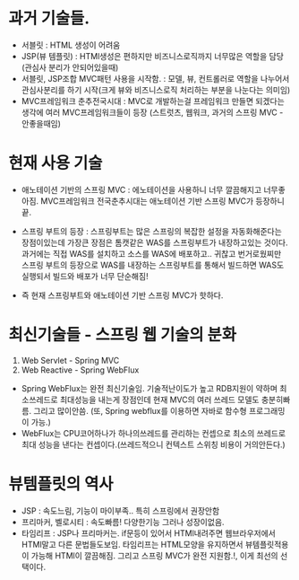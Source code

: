 # 과거 기술들.

- 서블릿 : HTML 생성이 어려움
- JSP(뷰 템플릿) : HTMl생성은 편하지만 비즈니스로직까지 너무많은 역할을 담당(관심사 분리가 안되어있을때)
- 서블릿, JSP조합 MVC패턴 사용을 시작함. : 모델, 뷰, 컨트롤러로 역할을 나누어서 관심사분리를 하기 시작(크게 뷰와 비즈니스로직 처리하는 부분을 나눈다는 의미임)
- MVC프레임워크 춘추전국시대 : MVC로 개발하는걸 프레임워크 만들면 되겠다는 생각에 여러 MVC프레임워크들이 등장 (스트럿츠, 웹워크, 과거의 스프링 MVC - 안좋을때임)

# 현재 사용 기술

- 애노테이션 기반의 스프링 MVC : 에노테이션을 사용하니 너무 깔끔해지고 너무좋아짐. MVC프레임워크 전국춘추시대는 애노테이션 기반 스프링 MVC가 등장하니 끝.

- 스프링 부트의 등장 : 스프링부트는 많은 스프링의 복잡한 설정을 자동화해준다는 장점이있는데 가장큰 장점은 톰캣같은 WAS를 스프링부트가 내장하고있는 것이다. 과거에는 직접 WAS를 설치하고 소스를 WAS에 배포하고.. 귀찮고 번거로웠찌만 스프링 부트의 등장으로 WAS를 내장하는 스프링부트를 통해서 빌드하면 WAS도 실행되서 빌드와 배포가 너무 단순해짐!

- 즉 현재 스프링부트와 애노테이션 기반 스프링 MVC가 핫하다.

# 최신기술들 - 스프링 웹 기술의 분화

1. Web Servlet - Spring MVC
2. Web Reactive - Spring WebFlux

- Spring WebFlux는 완전 최신기술임. 기술적난이도가 높고 RDB지원이 약하며 최소쓰레드로 최대성능을 내는게 장점인데 현재 MVC의 여러 쓰레드 모델도 충분히빠름. 그리고 많이안씀. (또, Spring webflux를 이용하면 자바로 함수형 프로그래밍이 가능.)
- WebFlux는 CPU코어하나가 하나의쓰레드를 관리하는 컨셉으로 최소의 쓰레드로 최대 성능을 낸다는 컨셉이다.(쓰레드적으니 컨텍스트 스위칭 비용이 거의안든다.)

# 뷰템플릿의 역사

- JSP : 속도느림, 기능이 마이부족.. 특히 스프링에서 권장안함
- 프리마커, 벨로시티 : 속도빠름! 다양한기능 그러나 성장이없음.
- 타임리프 : JSP나 프리마커는. if문등이 있어서 HTMl내려주면 웹브라우저에서 HTMl말고 다른 문법들도보임. 타임리프는 HTML모양을 유지하면서 뷰템플릿적용이 가능해 HTMl이 깔끔해짐. 그리고 스프링 MVC가 완전 지원함.!, 이게 최선의 선택이다.

